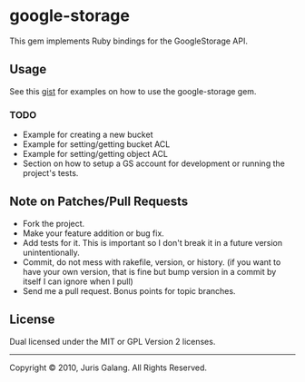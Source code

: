 google-storage
==============
This gem implements Ruby bindings for the GoogleStorage API.

Usage
-----
See this [gist](http://gist.github.com/635773.js?file=google-storage-gem-examples.rb) 
for examples on how to use the google-storage gem.
  
### TODO
* Example for creating a new bucket
* Example for setting/getting bucket ACL
* Example for setting/getting object ACL
* Section on how to setup a GS account for development or running the 
  project's tests.

Note on Patches/Pull Requests
----------------------------- 
* Fork the project.
* Make your feature addition or bug fix.
* Add tests for it. This is important so I don't break it in a
  future version unintentionally.
* Commit, do not mess with rakefile, version, or history.
  (if you want to have your own version, that is fine but bump version in a commit by itself I can ignore when I pull)
* Send me a pull request. Bonus points for topic branches.

License
-------
Dual licensed under the MIT or GPL Version 2 licenses.

---
Copyright &copy; 2010, Juris Galang. All Rights Reserved.
